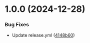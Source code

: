 # 1.0.0 (2024-12-28)


### Bug Fixes

* Update release.yml ([4148b60](https://github.com/SmartGenx/legal-affairs-electron/commit/4148b60b232f569051b640a8a6e62222386a8c95))
